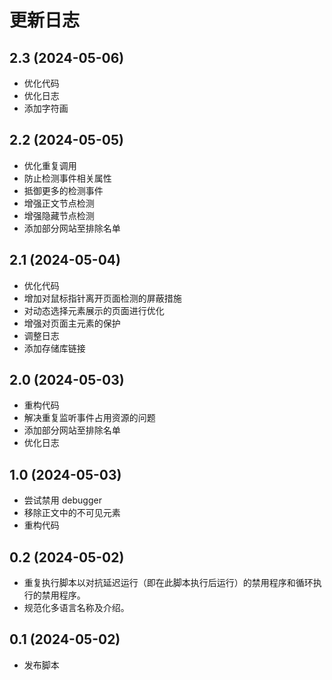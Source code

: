 # 更新日志

## 2.3 (2024-05-06)

- 优化代码
- 优化日志
- 添加字符画

## 2.2 (2024-05-05)

- 优化重复调用
- 防止检测事件相关属性
- 抵御更多的检测事件
- 增强正文节点检测
- 增强隐藏节点检测
- 添加部分网站至排除名单

## 2.1 (2024-05-04)

- 优化代码
- 增加对鼠标指针离开页面检测的屏蔽措施
- 对动态选择元素展示的页面进行优化
- 增强对页面主元素的保护
- 调整日志
- 添加存储库链接

## 2.0 (2024-05-03)

- 重构代码
- 解决重复监听事件占用资源的问题
- 添加部分网站至排除名单
- 优化日志

## 1.0 (2024-05-03)

- 尝试禁用 debugger
- 移除正文中的不可见元素
- 重构代码

## 0.2 (2024-05-02)

- 重复执行脚本以对抗延迟运行（即在此脚本执行后运行）的禁用程序和循环执行的禁用程序。
- 规范化多语言名称及介绍。

## 0.1 (2024-05-02)

- 发布脚本
